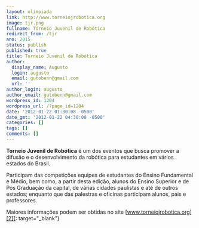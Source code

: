 ```yaml
---
layout: olimpiada 
link: http://www.torneiojrobotica.org
image: tjr.png 
fullname: Torneio Juvenil de Robótica 
redirect_from: /tjr 
ano: 2015
status: publish
published: true
title: Torneio Juvenil de Robótica
author:
  display_name: Augusto
  login: augusto
  email: gutobenn@gmail.com
  url: ''
author_login: augusto
author_email: gutobenn@gmail.com
wordpress_id: 1204
wordpress_url: /?page_id=1204
date: '2012-01-22 01:30:08 -0500'
date_gmt: '2012-01-22 04:30:08 -0500'
categories: []
tags: []
comments: []
---
```


**Torneio Juvenil de Robótica** é um dos eventos que busca promover a difusão e o desenvolvimento da robótica para estudantes em vários estados do Brasil.

Participam das competições equipes de estudantes do Ensino Fundamental e Médio, bem como, a partir desta edição, alunos do Ensino Superior e de Pós Graduação da capital, de várias cidades paulistas e até de outros
estados; enquanto que das palestras e oficinas participam alunos, pais e professores.

Maiores informações podem ser obtidas no site [www.torneiojrobotica.org][2]{: target="_blank"}



[1]: http://www.torneiojrobotica.org
[2]: http://www.torneiojrobotica.org/
